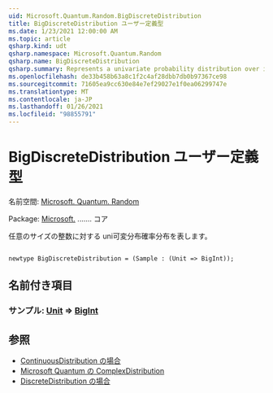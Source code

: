 ```yaml
---
uid: Microsoft.Quantum.Random.BigDiscreteDistribution
title: BigDiscreteDistribution ユーザー定義型
ms.date: 1/23/2021 12:00:00 AM
ms.topic: article
qsharp.kind: udt
qsharp.namespace: Microsoft.Quantum.Random
qsharp.name: BigDiscreteDistribution
qsharp.summary: Represents a univariate probability distribution over integers of arbitrary size.
ms.openlocfilehash: de33b458b63a8c1f2c4af28dbb7db0b97367ce98
ms.sourcegitcommit: 71605ea9cc630e84e7ef29027e1f0ea06299747e
ms.translationtype: MT
ms.contentlocale: ja-JP
ms.lasthandoff: 01/26/2021
ms.locfileid: "98855791"
---
```

# <a name="bigdiscretedistribution-user-defined-type"></a>BigDiscreteDistribution ユーザー定義型

名前空間: [Microsoft. Quantum. Random](xref:Microsoft.Quantum.Random)

Package: [Microsoft.](https://nuget.org/packages/Microsoft.Quantum.QSharp.Core) ....... コア


任意のサイズの整数に対する uni可変分布確率分布を表します。

```qsharp

newtype BigDiscreteDistribution = (Sample : (Unit => BigInt));
```



## <a name="named-items"></a>名前付き項目

### <a name="sample--unit--bigint"></a>サンプル: [Unit](xref:microsoft.quantum.lang-ref.unit) => [BigInt](xref:microsoft.quantum.lang-ref.bigint) 



## <a name="see-also"></a>参照

- [ContinuousDistribution の場合](xref:Microsoft.Quantum.Random.ContinuousDistribution)
- [Microsoft Quantum の ComplexDistribution](xref:Microsoft.Quantum.Random.ComplexDistribution)
- [DiscreteDistribution の場合](xref:Microsoft.Quantum.Random.DiscreteDistribution)
